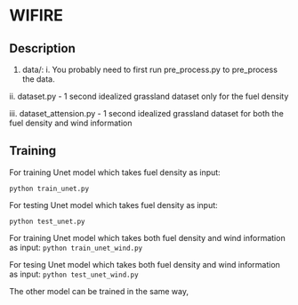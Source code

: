 # WIFIRE

## Description


1. data/:
  i. You probably need to first run pre_process.py to pre_process the data.
  
  ii. dataset.py -  1 second idealized grassland dataset only for the fuel density
  
  iii. dataset_attension.py - 1 second idealized grassland dataset for both the fuel density and wind information


## Training



For training Unet model which takes fuel density as input:

```python train_unet.py ```

For testing Unet model which takes fuel density as input:

```python test_unet.py ```

For training Unet model which takes both fuel density and wind information as input:
```python train_unet_wind.py ```

For tesing Unet model which takes both fuel density and wind information as input:
```python test_unet_wind.py ```

The other model can be trained in the same way,